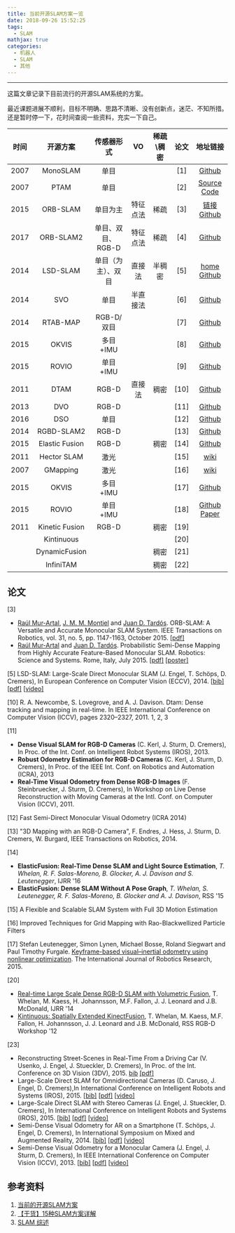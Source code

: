 ```yaml
---
title: 当前开源SLAM方案一览
date: 2018-09-26 15:52:25
tags:
  - SLAM
mathjax: true
categories:
  - 机器人 
  - SLAM
  - 其他
---
```

---
这篇文章记录下目前流行的开源SLAM系统的方案。
<!--more--->
最近课题进展不顺利，目标不明确、思路不清晰、没有创新点，迷茫、不知所措。还是暂时停一下，花时间查阅一些资料，充实一下自己。

| 时间 |    开源方案    |     传感器形式     |    VO    | 稀疏\稠密 | 论文 |                           地址链接                           |
| :--: | :------------: | :----------------: | :------: | :-------: | :--: | :----------------------------------------------------------: |
| 2007 |    MonoSLAM    |        单目        |          |           | [1]  |       [Github](https://github.com/hanmekim/SceneLib2)        |
| 2007 |      PTAM      |        单目        |          |           | [2]  |     [Source Code]( http://www.robots.ox.ac.uk/~gk/PTAM/)     |
| 2015 |    ORB-SLAM    |      单目为主      | 特征点法 |   稀疏    | [3]  | [链接](http://webdiis.unizar.es/~raulmur/orbslam/)   [Github](https://github.com/raulmur/ORB_SLAM) |
| 2017 |   ORB-SLAM2    | 单目、双目、RGB-D  | 特征点法 |   稀疏    | [4]  |        [Github](https://github.com/raulmur/ORB_SLAM2)        |
| 2014 |    LSD-SLAM    | 单目（为主）、双目 |  直接法  |  半稠密   | [5]  | [home]( http://vision.in.tum.de/research/vslam/lsdslam)   [Github](<https://github.com/tum-vision/lsd_slam> ) |
| 2014 |      SVO       |        单目        | 半直接法 |           | [6]  |         [Github](https://github.com/uzh-rpg/rpg_svo)         |
| 2014 |    RTAB-MAP    |     RGB-D/双目     |          |           | [7]  |        [Github](https://github.com/introlab/rtabmap )        |
| 2015 |     OKVIS      |      多目+IMU      |          |           | [8]  |         [Github](https://github.com/ethz-asl/okvis )         |
| 2015 |     ROVIO      |      单目+IMU      |          |           | [9]  |         [Github](https://github.com/ethz-asl/rovio)          |
| 2011 |      DTAM      |       RGB-D        |  直接法  |   稠密    | [10] |       [Github](https://github.com/anuranbaka/OpenDTAM)       |
| 2013 |      DVO       |       RGB-D        |          |           | [11] |       [Github](https://github.com/tum-vision/dvo_slam)       |
| 2016 |      DSO       |        单目        |          |           | [12] |         [Github](https://github.com/JakobEngel/dso)          |
| 2014 |   RGBD-SLAM2   |       RGB-D        |          |           | [13] |     [Github](https://github.com/felixendres/rgbdslam_v2)     |
| 2015 | Elastic Fusion |       RGB-D        |          |   稠密    | [14] |      [Github](https://github.com/mp3guy/ElasticFusion)       |
| 2011 |  Hector SLAM   |        激光        |          |           | [15] |           [wiki](http://wiki.ros.org/hector_slam)            |
| 2007 |    GMapping    |        激光        |          |           | [16] |             [wiki](http://wiki.ros.org/gmapping)             |
| 2015 |     OKVIS      |      多目+IMU      |          |           | [17] |         [Github](https://github.com/ethz-asl/ckvis)          |
| 2015 |     ROVIO      |      单目+IMU      |          |           | [18] | [Github](https://github.com/ethz-asl/rovio)  [Paper](http://dx.doi.org/10.3929/ethz-a-010566547) |
| 2011 | Kinetic Fusion |       RGB-D        |          |   稠密    | [19] |                                                              |
|      |   Kintinuous   |                    |          |           | [20] |                                                              |
|      | DynamicFusion  |                    |          |   稠密    | [21] |                                                              |
|      |   InfiniTAM    |                    |          |   稠密    | [22] |                                                              |

## 论文

[3] 

- [Raúl Mur-Artal](http://webdiis.unizar.es/~raulmur/), [J. M. M. Montiel](http://webdiis.unizar.es/~josemari/) and [Juan D. Tardós](http://webdiis.unizar.es/~jdtardos/). ORB-SLAM: A Versatile and Accurate Monocular SLAM System.  IEEE Transactions on Robotics, vol. 31, no. 5, pp. 1147-1163, October 2015. [[pdf\]](http://webdiis.unizar.es/~raulmur/MurMontielTardosTRO15.pdf)
- [Raúl Mur-Artal](http://webdiis.unizar.es/~raulmur/) and [Juan D. Tardós](http://webdiis.unizar.es/~jdtardos/). Probabilistic Semi-Dense Mapping from Highly Accurate Feature-Based Monocular SLAM. Robotics: Science and Systems. Rome, Italy, July 2015. [[pdf\]](http://webdiis.unizar.es/~raulmur/MurTardosRSS15.pdf) [[poster\]](http://webdiis.unizar.es/~raulmur/MurTardosRSS15Poster.pdf)

[5] LSD-SLAM: Large-Scale Direct Monocular SLAM (J. Engel, T. Schöps, D. Cremers), In European Conference on Computer Vision (ECCV), 2014. [[bib\]](http://vision.in.tum.de/research/vslam/lsdslam?key=engel14eccv) [[pdf\]](http://vision.in.tum.de/_media/spezial/bib/engel14eccv.pdf) [[video\]](http://vision.in.tum.de/_media/spezial/bib/engel14eccv.mp4)

[10] R. A. Newcombe, S. Lovegrove, and A. J. Davison. Dtam: Dense tracking and mapping in real-time. In IEEE International Conference on Computer Vision (ICCV), pages 2320–2327, 2011. 1, 2, 3

[11]

- **Dense Visual SLAM for RGB-D Cameras** (C. Kerl, J. Sturm, D. Cremers), In Proc. of the Int. Conf. on Intelligent Robot Systems (IROS), 2013.
- **Robust Odometry Estimation for RGB-D Cameras** (C. Kerl, J. Sturm, D. Cremers), In Proc. of the IEEE Int. Conf. on Robotics and Automation (ICRA), 2013
- **Real-Time Visual Odometry from Dense RGB-D Images**  (F. Steinbruecker, J. Sturm, D. Cremers), In Workshop on Live Dense  Reconstruction with Moving Cameras at the Intl. Conf. on Computer Vision  (ICCV), 2011.

[12] Fast Semi-Direct Monocular Visual Odometry (ICRA 2014)

[13] "3D Mapping with an RGB-D Camera", F. Endres, J. Hess, J. Sturm, D. Cremers, W. Burgard, IEEE Transactions on Robotics, 2014.

\[14\] 

- **ElasticFusion: Real-Time Dense SLAM and Light Source Estimation**, *T. Whelan, R. F. Salas-Moreno, B. Glocker, A. J. Davison and S. Leutenegger*, IJRR '16
- **ElasticFusion: Dense SLAM Without A Pose Graph**, *T. Whelan, S. Leutenegger, R. F. Salas-Moreno, B. Glocker and A. J. Davison*, RSS '15

[15] A Flexible and Scalable SLAM System with Full 3D Motion Estimation

[16] Improved Techniques for Grid Mapping with Rao-Blackwellized Particle Filters 

[17] Stefan Leutenegger, Simon Lynen, Michael Bosse, Roland Siegwart and Paul Timothy Furgale. [Keyframe-based visual–inertial odometry using nonlinear optimization](http://www.roboticsproceedings.org/rss09/p37.pdf). The International Journal of Robotics Research, 2015.

[20]

- [Real-time Large Scale Dense RGB-D SLAM with Volumetric Fusion](http://thomaswhelan.ie/Whelan14ijrr.pdf), T. Whelan, M. Kaess, H. Johannsson, M.F. Fallon, J. J. Leonard and J.B. McDonald, IJRR '14 
- [Kintinuous: Spatially Extended KinectFusion](http://thomaswhelan.ie/Whelan12rssw.pdf), T. Whelan, M. Kaess, M.F. Fallon, H. Johannsson, J. J. Leonard and J.B. McDonald, RSS RGB-D Workshop '12

[23]

- Reconstructing Street-Scenes in Real-Time From a Driving Car (V. Usenko, J. Engel, J. Stueckler, D. Cremers), In Proc. of the Int. Conference on 3D Vision (3DV), 2015.  [bib](https://vision.in.tum.de/research/vslam/lsdslam?key=usenko15_3drecon_stereolsdslam) [[pdf]](https://vision.in.tum.de/_media/spezial/bib/usenko15_3drecon_stereolsdslam.pdf)
- Large-Scale Direct SLAM for Omnidirectional Cameras (D. Caruso, J. Engel, D. Cremers),In International Conference on Intelligent Robots and Systems (IROS), 2015. [[bib\]](https://vision.in.tum.de/research/vslam/lsdslam?key=caruso2015_omni_lsdslam) [[pdf\]](https://vision.in.tum.de/_media/spezial/bib/caruso2015_omni_lsdslam.pdf) [[video\]](https://vision.in.tum.de/_media/spezial/bib/caruso2015_omni_lsdslam.mp4)
- Large-Scale Direct SLAM with Stereo Cameras (J. Engel, J. Stueckler, D. Cremers), In International Conference on Intelligent Robots and Systems (IROS), 2015.  [[bib\]](https://vision.in.tum.de/research/vslam/lsdslam?key=engel2015_stereo_lsdslam) [[pdf\]](https://vision.in.tum.de/_media/spezial/bib/engel2015_stereo_lsdslam.pdf) [[video\]](https://vision.in.tum.de/_media/spezial/bib/engel2015_stereo_lsdslam.mp4)
- Semi-Dense Visual Odometry for AR on a Smartphone (T. Schöps, J. Engel, D. Cremers), In International Symposium on Mixed and Augmented Reality, 2014.  [[bib\]](https://vision.in.tum.de/research/vslam/lsdslam?key=schoeps14ismar) [[pdf\]](https://vision.in.tum.de/_media/spezial/bib/schoeps14ismar.pdf) [[video\]](https://vision.in.tum.de/_media/spezial/bib/schoeps14ismar.mp4)
- Semi-Dense Visual Odometry for a Monocular Camera (J. Engel, J. Sturm, D. Cremers), In IEEE International Conference on Computer Vision (ICCV), 2013.  [[bib\]](https://vision.in.tum.de/research/vslam/lsdslam?key=engel2013iccv) [[pdf\]](https://vision.in.tum.de/_media/spezial/bib/engel2013iccv.pdf) [[video\]](https://vision.in.tum.de/_media/spezial/bib/engel2013iccv.avi)

## 参考资料

1. [当前的开源SLAM方案](https://www.cnblogs.com/Jessica-jie/p/7719359.html)
2. [【干货】15种SLAM方案详解](http://www.vrtuoluo.cn/8821.html)
3. [SLAM 综述](https://blog.csdn.net/darlingqiang/article/details/78901022)